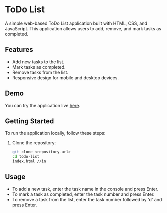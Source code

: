 # ToDo List

A simple web-based ToDo List application built with HTML, CSS, and JavaScript. This application allows users to add, remove, and mark tasks as completed.



## Features

- Add new tasks to the list.
- Mark tasks as completed.
- Remove tasks from the list.
- Responsive design for mobile and desktop devices.

## Demo

You can try the application live [here](<https://65f8a0825dba5815c3f8f2d7--starlit-otter-4ac44c.netlify.app/>).

## Getting Started

To run the application locally, follow these steps:

1. Clone the repository:

   ```bash
   git clone <repository-url>
   cd todo-list
   index.html //in
   
## Usage

- To add a new task, enter the task name in the console and press Enter.
- To mark a task as completed, enter the task number and press Enter.
- To remove a task from the list, enter the task number followed by 'd' and press Enter.
